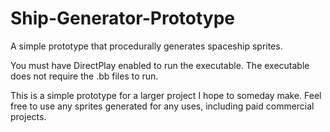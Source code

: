 # Ship-Generator-Prototype
A simple prototype that procedurally generates spaceship sprites.

You must have DirectPlay enabled to run the executable.
The executable does not require the .bb files to run.

This is a simple prototype for a larger project I hope to someday make.
Feel free to use any sprites generated for any uses, including paid commercial projects.
